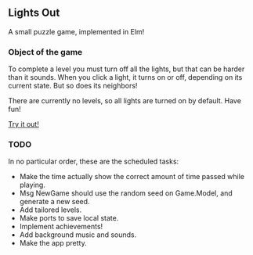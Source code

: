 ## Lights Out ##

A small puzzle game, implemented in Elm!

### Object of the game ###

To complete a level you must turn off all the lights, but that can be harder than it sounds. When you click a light, it turns on or off, depending on its current state. But so does its neighbors!

There are currently no levels, so all lights are turned on by default. Have fun!

[Try it out!](https://undreren.github.io/lightsout)

### TODO ###

In no particular order, these are the scheduled tasks:

- Make the time actually show the correct amount of time passed while playing.
- Msg NewGame should use the random seed on Game.Model, and generate a new seed.
- Add tailored levels.
- Make ports to save local state.
- Implement achievements!
- Add background music and sounds.
- Make the app pretty.